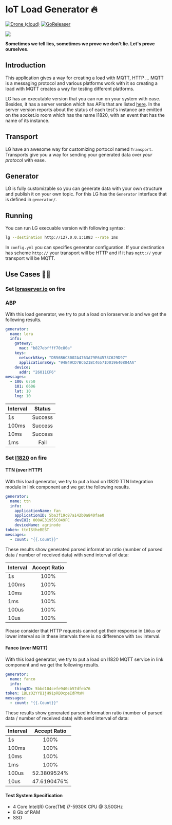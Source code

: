 # IoT Load Generator :fire:

[![Drone (cloud)](https://img.shields.io/drone/build/toskatok/lg.svg?style=flat-square)](https://cloud.drone.io/toskatok/lg)
[![GoReleaser](https://img.shields.io/badge/powered%20by-goreleaser-green.svg?style=flat-square)](https://github.com/goreleaser)

[![](https://images.microbadger.com/badges/image/toskatok/lg.svg)](https://microbadger.com/images/toskatok/lg "Get your own image badge on microbadger.com")

**Sometimes we tell lies, sometimes we prove we don't lie. Let's prove ourselves.**

## Introduction
This application gives a way for creating a load with MQTT, HTTP ...
MQTT is a messaging protocol and various platforms work with it so
creating a load with MQTT creates a way for testing different platforms.

LG has an executable version that you can run on your system with ease.
Besides, it has a server version which has APIs that are listed [here](https://app.swaggerhub.com/apis/I1820/i1820-lg/1.0.0).
In the server version reports about the status of each test's instance are emitted on
the socket.io room which has the name I1820,
with an event that has the name of its instance.

## Transport
LG have an awesome way for customizing portocol named `Transport`.
Transports give you a way for sending your generated data over *your protocol* with ease.

## Generator
LG is fully customizable so you can generate data with
your own structure and publish it on your own topic.
For this LG has the `Generator` interface that is defined in `generator/`.

## Running
You can run LG execuable version with following syntax:

```sh
lg --destination http://127.0.0.1:1883 --rate 1ms
```

In `config.yml` you can specifies generator configuration.
If your destination has scheme `http://` your transport will be HTTP
and if it has `mqtt://` your transport will be MQTT.

## Use Cases :male_detective:
### Set [loraserver.io](https://www.loraserver.io/) on fire
### ABP
With this load generator, we try to put a load on loraserver.io
and we get the following results.

```yml
generator:
  name: lora
  info:
    gateway:
      mac: "b827ebffff70c80a"
    keys:
      networkSkey: "DB56B6C3002A4763A79E64573C629D97"
      applicationSKey: "94B49CD7BC621BC46571D019640804AA"
    device:
      addr: "26011CF6"
messages:
  - 100: 6750
    101: 6606
    lat: 10
    lng: 10
```

| Interval | Status        |
|:---------|:-------------:|
| 1s       | Success       |
| 100ms    | Success       |
| 10ms     | Success       |
| 1ms      | Fail          |


### Set [I1820](https://i1820.org) on fire
#### TTN (over HTTP)
With this load generator, we try to put a load on I1820 TTN Integration module in link component
and we get the following results.

```yml
generator:
  name: ttn
  info:
    applicationName: fan
    applicationID: 5ba3f19c87a142b0a840fae0
    devEUI: 000AE31955C049FC
    deviceName: agrinode
token: ttnIStheBEST
messages:
  - count: "{{.Count}}"
```

These results show generated parsed information ratio (number of parsed data / number of received data)
with send interval of data:

| Interval | Accept Ratio  |
|:---------|:-------------:|
| 1s       | 100%          |
| 100ms    | 100%          |
| 10ms     | 100%          |
| 1ms      | 100%          |
| 100us    | 100%          |
| 10us     | 100%          |

Please consider that HTTP requests cannot get their response in `100us` or lower interval so in these intervals there is no
difference with `1ms` interval.

#### Fanco (over MQTT)
With this load generator, we try to put a load on I1820 MQTT service in link component
and we get the following results.

```yml
generator:
  name: fanco
  info:
    thingID: 5bbd104cefe940cb57dfeb76
token: 1BLzO2YYB1jH91pRB0cpeIdPMsM
messages:
  - count: "{{.Count}}"
```

These results show generated parsed information ratio (number of parsed data / number of received data)
with send interval of data:

| Interval | Accept Ratio  |
|:---------|:-------------:|
| 1s       | 100%          |
| 100ms    | 100%          |
| 10ms     | 100%          |
| 1ms      | 100%          |
| 100us    | 52.3809524%   |
| 10us     | 47.6190476%   |

#### Test System Specification

- 4 Core Intel(R) Core(TM) i7-5930K CPU @ 3.50GHz
- 8 Gb of RAM
- SSD
